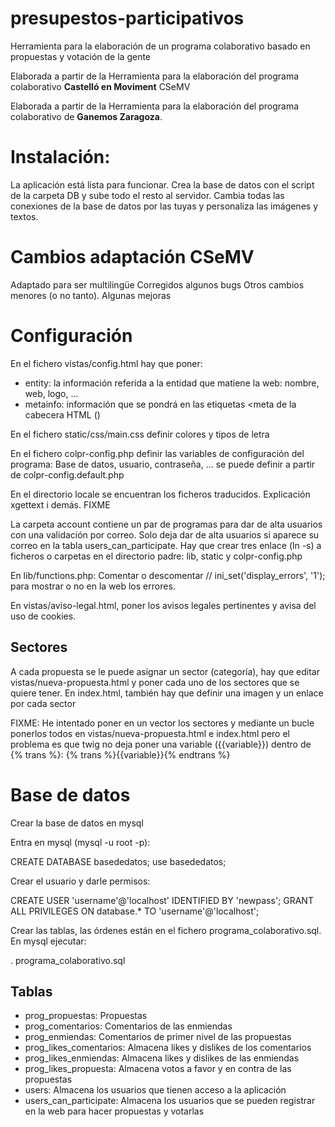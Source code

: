 presupestos-participativos
==========================

Herramienta para la elaboración de un programa colaborativo basado en propuestas y votación de la gente

Elaborada a partir de la Herramienta para la elaboración del programa colaborativo **Castelló en Moviment** CSeMV

Elaborada a partir de la Herramienta para la elaboración del programa colaborativo de **Ganemos Zaragoza**.


Instalación:
==========================

La aplicación está lista para funcionar.
Crea la base de datos con el script de la carpeta DB y sube todo el resto al servidor. 
Cambia todas las conexiones de la base de datos por las tuyas y personaliza las imágenes y textos.

Cambios adaptación CSeMV
==========================

Adaptado para ser multilingüe
Corregidos algunos bugs
Otros cambios menores (o no tanto).
Algunas mejoras

Configuración
==========================

En el fichero vistas/config.html hay que poner:
* entity: la información referida a la entidad que matiene la web: nombre, web, logo, ...
* metainfo: información que se pondrá en las etiquetas <meta de la cabecera HTML (<head>)

En el fichero static/css/main.css definir colores y tipos de letra

En el fichero colpr-config.php definir las variables de configuración del programa: Base de datos, usuario, contraseña, ...
se puede definir a partir de colpr-config.default.php 

En el directorio locale se encuentran los ficheros traducidos. Explicación xgettext i demás. FIXME

La carpeta account contiene un par de programas para dar de alta usuarios con una validación por correo. Solo deja dar de alta
usuarios si aparece su correo en la tabla users_can_participate. Hay que crear tres enlace (ln -s) a ficheros o carpetas en el directorio
padre: lib, static y colpr-config.php

En lib/functions.php: Comentar o descomentar // ini_set('display_errors', '1'); para mostrar o no en la web los errores.

En vistas/aviso-legal.html, poner los avisos legales pertinentes y avisa del uso de cookies.

Sectores
------------------------

A cada propuesta se le puede asignar un sector (categoría), hay que editar vistas/nueva-propuesta.html y poner cada uno de los sectores que se quiere tener. 
En index.html, también hay que definir una imagen y un enlace por cada sector

FIXME: He intentado poner en un vector los sectores y mediante un bucle ponerlos todos en vistas/nueva-propuesta.html e index.html
pero el problema es que twig no deja poner una variable ({{variable}}) dentro de {% trans %}: {% trans %}{{variable}}{% endtrans %}

Base de datos
==========================

Crear la base de datos en mysql

Entra en mysql (mysql -u root -p):

CREATE DATABASE basededatos;
use basededatos;

Crear el usuario y darle permisos:

CREATE USER 'username'@'localhost' IDENTIFIED BY 'newpass';
GRANT ALL PRIVILEGES ON database.* TO 'username'@'localhost';

Crear las tablas, las órdenes están en el fichero programa_colaborativo.sql. En mysql ejecutar:

\. programa_colaborativo.sql

Tablas
----------------------------

* prog_propuestas: Propuestas
* prog_comentarios: Comentarios de las enmiendas
* prog_enmiendas: Comentarios de primer nivel de las propuestas
* prog_likes_comentarios: Almacena likes y dislikes de los comentarios
* prog_likes_enmiendas: Almacena likes y dislikes de las enmiendas
* prog_likes_propuesta: Almacena votos a favor y en contra de las propuestas
* users: Almacena los usuarios que tienen acceso a la aplicación
* users_can_participate: Almacena los usuarios que se pueden registrar en la web para hacer propuestas y votarlas
